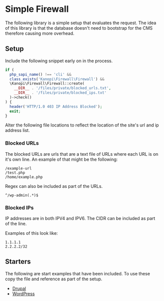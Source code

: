 # Simple Firewall

The following library is a simple setup that evaluates the request. The idea of
this library is that the database doesn't need to bootstrap for the CMS therefore
causing more overhead.

## Setup

Include the following snippet early on in the process.

```php
if (
  php_sapi_name() !== 'cli' &&
  class_exists('Kanopi\Firewall\Firewall') &&
  \Kanopi\Firewall\Firewall::create(
    __DIR__ . '/files/private/blocked_urls.txt',
    __DIR__ . '/files/private/blocked_ips.txt'
  )->check()
) {
  header('HTTP/1.0 403 IP Address Blocked');
  exit;
}
```

Alter the following file locations to reflect the location of the site's url and
ip address list.

### Blocked URLs

The blocked URLs are urls that are a text file of URLs where each URL is on
it's own line. An example of that might be the following:

```text
/example-url
/test.php
/home/example.php
```

Regex can also be included as part of the URLs.

```text
^/wp-admin(.*)$
```

### Blocked IPs

IP addresses are in both IPV4 and IPV6. The CIDR can be included as part of the
line.

Examples of this look like:

```text
1.1.1.1
2.2.2.2/32
```

## Starters

The following are start examples that have been included. To use these copy the
file and reference as part of the setup.

 - [Drupal](starters/drupal.txt)
 - [WordPress](starters/wordpress.txt)